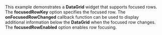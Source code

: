 This example demonstrates a&nbsp;**DataGrid** widget that supports focused rows. The&nbsp;**focusedRowKey** option specifies the&nbsp;focused row. The **onFocusedRowChanged** callback function can be&nbsp;used to&nbsp;display additional information below the&nbsp;**DataGrid** when the&nbsp;focused row changes. The **focusedRowEnabled** option enables row focusing.